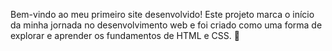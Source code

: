Bem-vindo ao meu primeiro site desenvolvido! Este projeto marca o início da minha jornada no desenvolvimento web e foi criado como uma forma de explorar e aprender os fundamentos de HTML e CSS. 🌟

